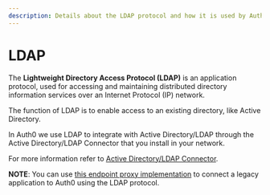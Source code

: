 ```yaml
---
description: Details about the LDAP protocol and how it is used by Auth0.
---
```


# LDAP

The **Lightweight Directory Access Protocol (LDAP)** is an application protocol, used for accessing and maintaining distributed directory information services over an Internet Protocol (IP) network.

The function of LDAP is to enable access to an existing directory, like Active Directory.

In Auth0 we use LDAP to integrate with Active Directory/LDAP through the Active Directory/LDAP Connector that you install in your network.

For more information refer to [Active Directory/LDAP Connector](/connector).

__NOTE__: You can use [this endpoint proxy implementation](https://github.com/auth0/auth0-ldap-endpoint) to connect a legacy application to Auth0 using the LDAP protocol.
